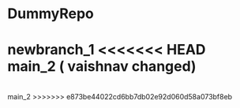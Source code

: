 # DummyRepo

newbranch_1
<<<<<<< HEAD
main_2 ( vaishnav changed)
=======
<br>
main_2
>>>>>>> e873be44022cd6bb7db02e92d060d58a073bf8eb
